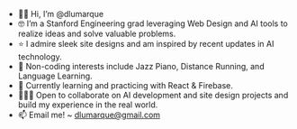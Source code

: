 - 👋🏽 Hi, I’m @dlumarque
- 🤓  I’m a Stanford Engineering grad leveraging Web Design and AI tools to realize ideas and solve valuable problems.
- ⭐️  I admire sleek site designs and am inspired by recent updates in AI technology.
- 🎹  Non-coding interests include Jazz Piano, Distance Running, and Language Learning.
- 🌱  Currently learning and practicing with React & Firebase.
- 👨🏽‍💻  Open to collaborate on AI development and site design projects and build my experience in the real world. 
- 📫  Email me!   ~   dlumarque@gmail.com 

<!--- - 🎉  Fun fact: I get excited when I execute consecutive commands in Terminal from memory.   --->
<!---
dlumarque/dlumarque is a ✨ special ✨ repository because its `README.md` (this file) appears on your GitHub profile.
You can click the Preview link to take a look at your changes.
--->
